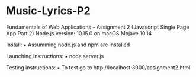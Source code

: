 # Music-Lyrics-P2
Fundamentals of Web Applications - Assignment 2 (Javascript Single Page App Part 2)
Node.js version: 10.15.0 on macOS Mojave 10.14

Install:
	▪	Assumming node.js and npm are installed 

Launching Instructions:
	▪	node server.js

Testing instructions: 
	▪	To test go to http://localhost:3000/assignment2.html
